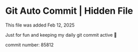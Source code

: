 # Git Auto Commit | Hidden File

This file was added Feb 12, 2025

Just for fun and keeping my daily git commit active 🤪

commit number: 85812
